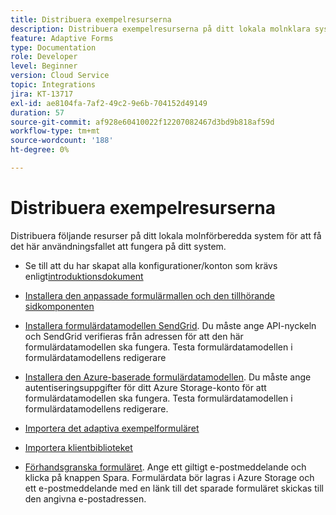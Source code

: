 ```yaml
---
title: Distribuera exempelresurserna
description: Distribuera exempelresurserna på ditt lokala molnklara system.
feature: Adaptive Forms
type: Documentation
role: Developer
level: Beginner
version: Cloud Service
topic: Integrations
jira: KT-13717
exl-id: ae8104fa-7af2-49c2-9e6b-704152d49149
duration: 57
source-git-commit: af928e60410022f12207082467d3bd9b818af59d
workflow-type: tm+mt
source-wordcount: '188'
ht-degree: 0%

---
```


# Distribuera exempelresurserna

Distribuera följande resurser på ditt lokala molnförberedda system för att få det här användningsfallet att fungera på ditt system.

* Se till att du har skapat alla konfigurationer/konton som krävs enligt[introduktionsdokument](./introduction.md)

* [Installera den anpassade formulärmallen och den tillhörande sidkomponenten](./assets/azure-portal-template-page-component.zip)

* [Installera formulärdatamodellen SendGrid](./assets/send-grid-form-data-model.zip). Du måste ange API-nyckeln och SendGrid verifieras från adressen för att den här formulärdatamodellen ska fungera. Testa formulärdatamodellen i formulärdatamodellens redigerare

* [Installera den Azure-baserade formulärdatamodellen](./assets/azure-storage-fdm.zip). Du måste ange autentiseringsuppgifter för ditt Azure Storage-konto för att formulärdatamodellen ska fungera. Testa formulärdatamodellen i formulärdatamodellens redigerare.

* [Importera det adaptiva exempelformuläret](./assets/credit-applications-af.zip)
* [Importera klientbiblioteket](./assets/client-lib.zip)
* [Förhandsgranska formuläret](http://localhost:4502/content/dam/formsanddocuments/azureportalstorage/creditapplications/jcr:content?wcmmode=disabled). Ange ett giltigt e-postmeddelande och klicka på knappen Spara. Formulärdata bör lagras i Azure Storage och ett e-postmeddelande med en länk till det sparade formuläret skickas till den angivna e-postadressen.
